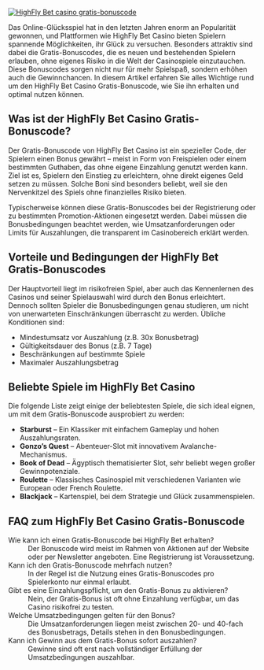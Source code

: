 [![HighFly Bet casino gratis-bonuscode](https://123-caf.pages.dev/gitsignup.png)](https://vrmoo.ru/Bt82HjjY)

<p>Das Online-Glücksspiel hat in den letzten Jahren enorm an Popularität gewonnen, und Plattformen wie HighFly Bet Casino bieten Spielern spannende Möglichkeiten, ihr Glück zu versuchen. Besonders attraktiv sind dabei die Gratis-Bonuscodes, die es neuen und bestehenden Spielern erlauben, ohne eigenes Risiko in die Welt der Casinospiele einzutauchen. Diese Bonuscodes sorgen nicht nur für mehr Spielspaß, sondern erhöhen auch die Gewinnchancen. In diesem Artikel erfahren Sie alles Wichtige rund um den HighFly Bet Casino Gratis-Bonuscode, wie Sie ihn erhalten und optimal nutzen können.</p>  <h2>Was ist der HighFly Bet Casino Gratis-Bonuscode?</h2> <p>Der Gratis-Bonuscode von HighFly Bet Casino ist ein spezieller Code, der Spielern einen Bonus gewährt – meist in Form von Freispielen oder einem bestimmten Guthaben, das ohne eigene Einzahlung genutzt werden kann. Ziel ist es, Spielern den Einstieg zu erleichtern, ohne direkt eigenes Geld setzen zu müssen. Solche Boni sind besonders beliebt, weil sie den Nervenkitzel des Spiels ohne finanzielles Risiko bieten.</p> <p>Typischerweise können diese Gratis-Bonuscodes bei der Registrierung oder zu bestimmten Promotion-Aktionen eingesetzt werden. Dabei müssen die Bonusbedingungen beachtet werden, wie Umsatzanforderungen oder Limits für Auszahlungen, die transparent im Casinobereich erklärt werden.</p>  <h2>Vorteile und Bedingungen der HighFly Bet Gratis-Bonuscodes</h2> <p>Der Hauptvorteil liegt im risikofreien Spiel, aber auch das Kennenlernen des Casinos und seiner Spielauswahl wird durch den Bonus erleichtert. Dennoch sollten Spieler die Bonusbedingungen genau studieren, um nicht von unerwarteten Einschränkungen überrascht zu werden. Übliche Konditionen sind:</p> <ul>   <li>Mindestumsatz vor Auszahlung (z.B. 30x Bonusbetrag)</li>   <li>Gültigkeitsdauer des Bonus (z.B. 7 Tage)</li>   <li>Beschränkungen auf bestimmte Spiele</li>   <li>Maximaler Auszahlungsbetrag</li> </ul>  <h2>Beliebte Spiele im HighFly Bet Casino</h2> <p>Die folgende Liste zeigt einige der beliebtesten Spiele, die sich ideal eignen, um mit dem Gratis-Bonuscode ausprobiert zu werden:</p> <ul>   <li><strong>Starburst</strong> – Ein Klassiker mit einfachem Gameplay und hohen Auszahlungsraten.</li>   <li><strong>Gonzo’s Quest</strong> – Abenteuer-Slot mit innovativem Avalanche-Mechanismus.</li>   <li><strong>Book of Dead</strong> – Ägyptisch thematisierter Slot, sehr beliebt wegen großer Gewinnpotenziale.</li>   <li><strong>Roulette</strong> – Klassisches Casinospiel mit verschiedenen Varianten wie European oder French Roulette.</li>   <li><strong>Blackjack</strong> – Kartenspiel, bei dem Strategie und Glück zusammenspielen.</li> </ul>  <h2>FAQ zum HighFly Bet Casino Gratis-Bonuscode</h2> <dl>   <dt>Wie kann ich einen Gratis-Bonuscode bei HighFly Bet erhalten?</dt>   <dd>Der Bonuscode wird meist im Rahmen von Aktionen auf der Website oder per Newsletter angeboten. Eine Registrierung ist Voraussetzung.</dd>    <dt>Kann ich den Gratis-Bonuscode mehrfach nutzen?</dt>   <dd>In der Regel ist die Nutzung eines Gratis-Bonuscodes pro Spielerkonto nur einmal erlaubt.</dd>    <dt>Gibt es eine Einzahlungspflicht, um den Gratis-Bonus zu aktivieren?</dt>   <dd>Nein, der Gratis-Bonus ist oft ohne Einzahlung verfügbar, um das Casino risikofrei zu testen.</dd>    <dt>Welche Umsatzbedingungen gelten für den Bonus?</dt>   <dd>Die Umsatzanforderungen liegen meist zwischen 20- und 40-fach des Bonusbetrags, Details stehen in den Bonusbedingungen.</dd>    <dt>Kann ich Gewinn aus dem Gratis-Bonus sofort auszahlen?</dt>   <dd>Gewinne sind oft erst nach vollständiger Erfüllung der Umsatzbedingungen auszahlbar.</dd> </dl>